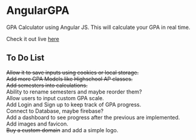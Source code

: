 # AngularGPA
GPA Calculator using Angular JS.
This will calculate your GPA in real time.

Check it out live [here](http://gpafor.me)

## To Do List
~~Allow it to save inputs using cookies or local storage.~~  
~~Add more GPA Models like Highschool AP classes.~~  
~~Add semesters into calculations.~~  
Ability to rename semesters and maybe reorder them?  
Allow users to input custom GPA scale.  
Add Login and Sign up to keep track of GPA progress.  
Connect to Database, maybe firebase?  
Add a dashboard to see progress after the previous are implemented.  
Add images and favicon.  
~~Buy a custom domain~~ and add a simple logo.  
